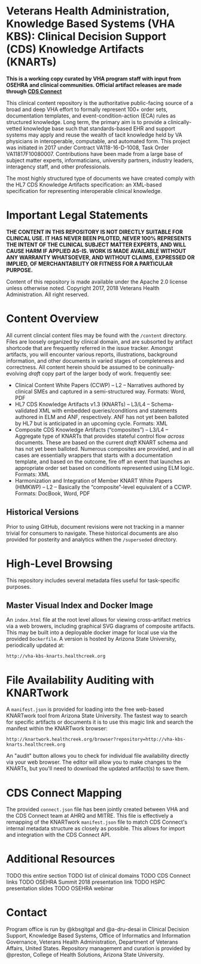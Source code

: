 # Veterans Health Administration, Knowledge Based Systems (VHA KBS): Clinical Decision Support (CDS) Knowledge Artifacts (KNARTs)

**This is a working copy curated by VHA program staff with input from OSEHRA and clinical communities. Official artifact releases are made through [CDS Connect](https://cds.ahrq.gov/cdsconnect/explore)**

This clinical content repository is the authoritative public-facing source of a broad and deep VHA effort to formally represent 100+ order sets, documentation templates, and event-condition-action (ECA) rules as structured knowledge. Long term, the primary aim is to provide a clinically-vetted knowledge base such that standards-based EHR and support systems may apply and reuse the wealth of tacit knowledge held by VA physicians in interoperable, computable, and automated form. This project was initiated in 2017 under Contract VA118-16-D-1008, Task Order VA11817F10080007. Contributions have been made from a large base of subject matter experts, informaticians, university partners, industry leaders, interagency staff, and other professionals.

The most highly structured type of documents we have created comply with the HL7 CDS Knowledge Artifacts specification: an XML-based specification for representing interoperable clinical knowledge.


# Important Legal Statements
**THE CONTENT IN THIS REPOSITORY IS NOT DIRECTLY SUITABLE FOR CLINICAL USE. IT HAS NEVER BEEN PILOTED, _NEVER_ 100% REPRESENTS THE INTENT OF THE CLINICAL SUBJECT MATTER EXPERTS, AND WILL CAUSE HARM IF APPLIED AS-IS. WORK IS MADE AVAILABLE WITHOUT ANY WARRANTY WHATSOEVER, AND WITHOUT CLAIMS, EXPRESSED OR IMPLIED, OF MERCHANTABILITY OR FITNESS FOR A PARTICULAR PURPOSE.**

Content of this repository is made available under the Apache 2.0 license unless otherwise noted. Copyright 2017, 2018 Veterans Health Administration. All right reserved.


# Content Overview 
All current clincial content files may be found with the `/content` directory. Files are loosely organized by clinical domain, and are subsorted by artifact shortcode that are frequently referred in the issue tracker. Amongst artifacts, you will encounter various reports, illustrations, background information, and other documents in varied stages of completeness and correctness. All content herein should be assumed to be coninually-evolving _draft_ copy part of the larger body of work. 
frequently see:
 
 * Clinical Content White Papers (CCWP) – L2 – Narratives authored by clinical SMEs and captured in a semi-structured way. Formats: Word, PDF
 * HL7 CDS Knowledge Artifacts v1.3 (KNARTs) – L3/L4 – Schema-validated XML with embedded queries/conditions and statements authored in ELM and ANF, respectively. ANF has not yet been balloted by HL7 but is anticipated in an upcoming cycle. Formats: XML
 * Composite CDS Knowledge Artifacts (“composites”) – L3/L4 – Aggregate type of KNARTs that provides stateful control flow *across* documents. These are based on the current *draft* KNART schema and has not yet been balloted. Numerous composites are provided, and in all cases are essentially wrappers that starts with a documentation template, and based on the outcome, fire off an event that launches an appropriate order set based on conditionts represented using ELM logic. Formats: XML
 * Harmonization and Integration of Member KNART White Papers (HIMKWP) – L2 – Basically the “composite”-level equivalent of a CCWP. Formats: DocBook, Word, PDF

## Historical Versions
Prior to using GitHub, document revisions were not tracking in a manner trivial for consumers to navigate. These historical documents are also provided for posterity and analytics withen the `/superseded` directory.

# High-Level Browsing
This repository includes several metadata files useful for task-specific purposes.

## Master Visual Index and Docker Image
An `index.html` file at the root level allows for viewing cross-artifact metrics via a web browers, including graphical SVG diagrams of composite artifacts. This may be built into a deployable docker image for local use via the provided `Dockerfile`. A version is hosted by Arizona State University, periodically updated at:

	http://vha-kbs-knarts.healthcreek.org
	

# File Availability Auditing with KNARTwork
A `manifest.json` is provided for loading into the free web-based KNARTwork tool from Arizona State University. The fastest way to search for specific artifacts or documents it is to use this magic link and search the manifest within the KNARTwork browser:

	http://knartwork.healthcreek.org/browser?repository=http://vha-kbs-knarts.healthcreek.org

An "audit" button allows you to check for individual file availability directly via your web browser. The editor will allow you to make changes to the KNARTs, but you'll need to download the updated artifact(s) to save them. 

# CDS Connect Mapping
The provided `connect.json` file has been jointly created between VHA and the CDS Connect team at AHRQ and MITRE. This file is effectively a remapping of the KNARTwork `manifest.json` file to match CDS Connect's internal metadata structure as closely as possible. This allows for import and integration with the CDS Connect API.

# Additional Resources

TODO this entire section
TODO list of clinical domains
TODO CDS Connect links
TODO OSEHRA Summit 2018 presentation link
TODO HSPC presentation slides
TODO OSEHRA webinar

# Contact

Program office is run by @kbsgitgal and @a-dru-desai in Clinical Decision Support, Knowledge Based Systems, Office of Informatics and Information Governance, Veterans Health Administration, Department of Veterans Affairs, United States. Repository management and curation is provided by @preston, College of Health Solutions, Arizona State University.

